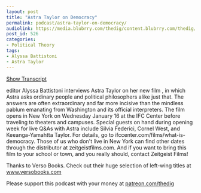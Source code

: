 ```yaml
---
layout: post
title: "Astra Taylor on Democracy"
permalink: podcast/astra-taylor-on-democracy/
audiolink: https://media.blubrry.com/thedig/content.blubrry.com/thedig/The_Dig_-_EP_174_-_TaylorDemocracy.mp3
post_id: 526
categories: 
- Political Theory
tags: 
- Alyssa Battistoni
- Astra Taylor
---
```


[Show Transcript](https://www.thedigradio.com/transcripts/transcript-astra-taylor-on-democracy/)


editor Alyssa Battistoni interviews Astra Taylor on her new film 
, in which Astra asks ordinary people and political philosophers alike just that. The answers are often extraordinary and far more incisive than the mindless pablum emanating from Washington and its official interpreters. The film opens in New York on Wednesday January 16 at the IFC Center before traveling to theaters and campuses. Special guests on hand during opening week for live Q&As with Astra include Silvia Federici, Cornel West, and Keeanga-Yamahtta Taylor. For details, go to ifccenter.com/films/what-is-democracy. Those of us who don't live in New York can find other dates through the distributor at zeitgeistfilms.com. And if you want to bring this film to your school or town, and you really should, contact Zeitgeist Films!

Thanks to Verso Books. Check out their huge selection of left-wing titles at www.versobooks.com

Please support this podcast with your money at [patreon.com/thedig](patreon.com/thedig)